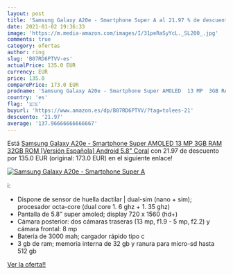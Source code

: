 ```yaml
---
layout: post
title: 'Samsung Galaxy A20e - Smartphone Super A al 21.97 % de descuento'
date: 2021-01-02 19:36:33
image: 'https://m.media-amazon.com/images/I/31peRaSyYcL._SL200_.jpg'
comments: true
category: ofertas
author: ring
slug: 'B07RD6PTVV-es'
actualPrice: 135.0 EUR
currency: EUR
price: 135.0
comparePrice: 173.0 EUR
prodname: 'Samsung Galaxy A20e - Smartphone Super AMOLED  13 MP  3GB RAM  32GB ROM  [Versión Española]  Android  5.8"  Coral'
country: 'es'
flag: '🇪🇸'
buyurl: 'https://www.amazon.es/dp/B07RD6PTVV/?tag=tolees-21'
descuento: '21.97'
average: '137.96666666666667'
---
```


Está [Samsung Galaxy A20e - Smartphone Super AMOLED  13 MP  3GB RAM  32GB ROM  [Versión Española]  Android  5.8"  Coral](https://www.amazon.es/dp/B07RD6PTVV/?tag=tolees-21) con 21.97 de descuento por 135.0 EUR (original: 173.0 EUR) en el siguiente enlace!

[![Samsung Galaxy A20e - Smartphone Super A](https://m.media-amazon.com/images/I/31peRaSyYcL._SL200_.jpg)](https://www.amazon.es/dp/B07RD6PTVV/?tag=tolees-21)

ℹ️:

- Dispone de sensor de huella dactilar | dual-sim (nano + sim); procesador octa-core (dual core 1. 6 ghz + 1. 35 ghz)
- Pantalla de 5.8” super amoled; display 720 x 1560 (hd+)
- Cámara posterior: dos cámaras traseras (13 mp, f1.9 - 5 mp, f2.2) y cámara frontal: 8 mp
- Batería de 3000 mah; cargador rápido tipo c
- 3 gb de ram; memoria interna de 32 gb y ranura para micro-sd hasta 512 gb

[Ver la oferta!!](https://www.amazon.es/dp/B07RD6PTVV/?tag=tolees-21)
